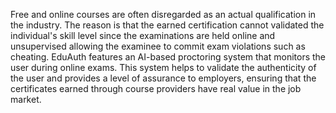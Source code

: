 Free and online courses are often disregarded as an actual qualification in the industry. The reason is that the earned certification cannot validated the individual's skill level since the examinations are held online and unsupervised allowing the examinee to commit exam violations such as cheating. EduAuth features an AI-based proctoring system that monitors the user during online exams. This system helps to validate the authenticity of the user and provides a level of assurance to employers, ensuring that the certificates earned through course providers have real value in the job market.
